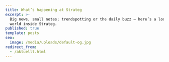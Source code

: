 ```yaml
---
title: What’s happening at Strateg
excerpt: >-
  Big news, small notes; trendspotting or the daily buzz – here’s a look at the
  world inside Strateg.
published: true
template: posts
seo:
  image: /media/uploads/default-og.jpg
redirect_from:
  - /aktuellt.html
---
```

